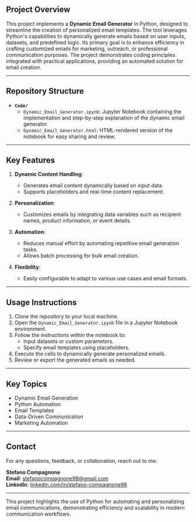 ## Project Overview
This project implements a **Dynamic Email Generator** in Python, designed to streamline the creation of personalized email templates. The tool leverages Python's capabilities to dynamically generate emails based on user inputs, datasets, and predefined logic. Its primary goal is to enhance efficiency in crafting customized emails for marketing, outreach, or professional communication purposes. The project demonstrates coding principles integrated with practical applications, providing an automated solution for email creation.

---

## Repository Structure

- **`Code/`**
  - `Dynamic_Email_Generator.ipynb`: Jupyter Notebook containing the implementation and step-by-step explanation of the dynamic email generator.
  - `Dynamic_Email_Generator.html`: HTML-rendered version of the notebook for easy sharing and review.

---

## Key Features

1. **Dynamic Content Handling**:
   - Generates email content dynamically based on input data.
   - Supports placeholders and real-time content replacement.

2. **Personalization**:
   - Customizes emails by integrating data variables such as recipient names, product information, or event details.

3. **Automation**:
   - Reduces manual effort by automating repetitive email generation tasks.
   - Allows batch processing for bulk email creation.

4. **Flexibility**:
   - Easily configurable to adapt to various use cases and email formats.

---

## Usage Instructions

1. Clone the repository to your local machine.
2. Open the `Dynamic_Email_Generator.ipynb` file in a Jupyter Notebook environment.
3. Follow the instructions within the notebook to:
   - Input datasets or custom parameters.
   - Specify email templates using placeholders.
4. Execute the cells to dynamically generate personalized emails.
5. Review or export the generated emails as needed.

---

## Key Topics
- Dynamic Email Generation
- Python Automation
- Email Templates
- Data-Driven Communication
- Marketing Automation

---

## Contact
For any questions, feedback, or collaboration, reach out to me:

**Stefano Compagnone**  
**Email**: [stefanocompagnone98@gmail.com](mailto:stefanocompagnone98@gmail.com)  
**LinkedIn**: [linkedin.com/in/stefano-compagnone98](https://www.linkedin.com/in/stefano-compagnone98/)  

---

This project highlights the use of Python for automating and personalizing email communications, demonstrating efficiency and scalability in modern communication workflows.
